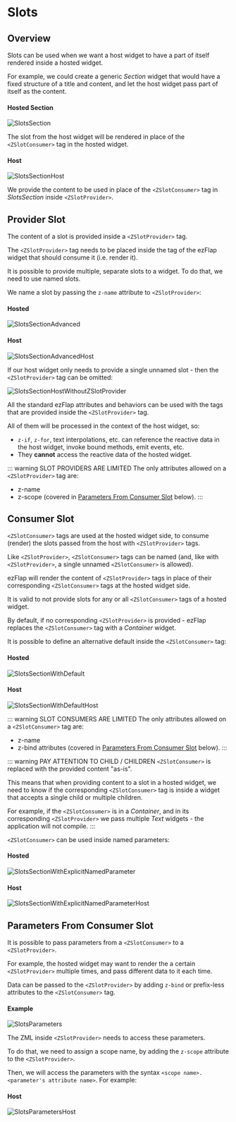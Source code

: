 
# Slots

## Overview
Slots can be used when we want a host widget to have a part of itself rendered inside a hosted widget.

For example, we could create a generic _Section_ widget that would have a fixed structure of a title and content, and
let the host widget pass part of itself as the content.

#### Hosted Section
![SlotsSection](./assets/SlotsSection.png)

The slot from the host widget will be rendered in place of the `<ZSlotConsumer>` tag in the hosted widget.


#### Host
![SlotsSectionHost](./assets/SlotsSectionHost.png)

We provide the content to be used in place of the `<ZSlotConsumer>` tag in _SlotsSection_ inside `<ZSlotProvider>`.


## Provider Slot
The content of a slot is provided inside a `<ZSlotProvider>` tag.

The `<ZSlotProvider>` tag needs to be placed inside the tag of the ezFlap widget that should consume it (i.e. render
it).

It is possible to provide multiple, separate slots to a widget. To do that, we need to use named slots.

We name a slot by passing the `z-name` attribute to `<ZSlotProvider>`:

#### Hosted
![SlotsSectionAdvanced](./assets/SlotsSectionAdvanced.png)

#### Host
![SlotsSectionAdvancedHost](./assets/SlotsSectionAdvancedHost.png)


If our host widget only needs to provide a single unnamed slot - then the `<ZSlotProvider>` tag can be omitted:

![SlotsSectionHostWithoutZSlotProvider](./assets/SlotsSectionHostWithoutZSlotProvider.png)

All the standard ezFlap attributes and behaviors can be used with the tags that are provided inside the
`<ZSlotProvider>` tag.

All of them will be processed in the context of the host widget, so:
 * `z-if`, `z-for`, text interpolations, etc. can reference the reactive data in the host widget, invoke bound methods,
   emit events, etc.
 * They **cannot** access the reactive data of the hosted widget.

::: warning SLOT PROVIDERS ARE LIMITED
The only attributes allowed on a `<ZSlotProvider>` tag are:
 * z-name
 * z-scope (covered in [Parameters From Consumer Slot](#parameters-from-consumer-slot) below).
:::


## Consumer Slot
`<ZSlotConsumer>` tags are used at the hosted widget side, to consume (render) the slots passed from the host with
`<ZSlotProvider>` tags.

Like `<ZSlotProvider>`, `<ZSlotConsumer>` tags can be named (and, like with `<ZSlotProvider>`, a single unnamed
`<ZSlotConsumer>` is allowed).

ezFlap will render the content of `<ZSlotProvider>` tags in place of their corresponding `<ZSlotConsumer>` tags at the
hosted widget side.

It is valid to not provide slots for any or all `<ZSlotConsumer>` tags of a hosted widget.

By default, if no corresponding `<ZSlotProvider>` is provided - ezFlap replaces the `<ZSlotConsumer>` tag with a
_Container_ widget.

It is possible to define an alternative default inside the `<ZSlotConsumer>` tag:

#### Hosted
![SlotsSectionWithDefault](./assets/SlotsSectionWithDefault.png)

#### Host
![SlotsSectionWithDefaultHost](./assets/SlotsSectionWithDefaultHost.png)

::: warning SLOT CONSUMERS ARE LIMITED
The only attributes allowed on a `<ZSlotConsumer>` tag are:
 * z-name
 * z-bind attributes (covered in [Parameters From Consumer Slot](#parameters-from-consumer-slot) below).
:::

::: warning PAY ATTENTION TO CHILD / CHILDREN
`<ZSlotConsumer>` is replaced with the provided content "as-is".

This means that when providing content to a slot in a hosted widget, we need to know if the corresponding
`<ZSlotConsumer>` tag is inside a widget that accepts a single child or multiple children.

For example, if the `<ZSlotConsumer>` is in a _Container_, and in its corresponding `<ZSlotProvider>` we pass multiple
_Text_ widgets - the application will not compile.
:::

`<ZSlotConsumer>` can be used inside named parameters:

#### Hosted
![SlotsSectionWithExplicitNamedParameter](./assets/SlotsSectionWithExplicitNamedParameter.png)

#### Host
![SlotsSectionWithExplicitNamedParameterHost](./assets/SlotsSectionWithExplicitNamedParameterHost.png)


## Parameters From Consumer Slot
It is possible to pass parameters from a `<ZSlotConsumer>` to a `<ZSlotProvider>`.

For example, the hosted widget may want to render the a certain `<ZSlotProvider>` multiple times, and pass different
data to it each time.

Data can be passed to the `<ZSlotProvider>` by adding `z-bind` or prefix-less attributes to the `<ZSlotConsumer>` tag.

#### Example
![SlotsParameters](./assets/SlotsParameters.png)

The ZML inside `<ZSlotProvider>` needs to access these parameters.

To do that, we need to assign a scope name, by adding the `z-scope` attribute to the `<ZSlotProvider>`.

Then, we will access the parameters with the syntax `<scope name>.<parameter's attribute name>`. For example:

#### Host
![SlotsParametersHost](./assets/SlotsParametersHost.png)

